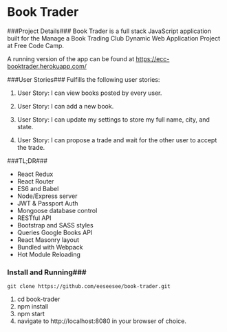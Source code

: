 # Book Trader

###Project Details###
Book Trader is a full stack JavaScript application built for the Manage a Book Trading Club Dynamic Web Application Project at Free Code Camp.

A running version of the app can be found at https://ecc-booktrader.herokuapp.com/

###User Stories###
Fulfills the following user stories:

1. User Story: I can view books posted by every user.

2. User Story: I can add a new book.

3. User Story: I can update my settings to store my full name, city, and state.

4. User Story: I can propose a trade and wait for the other user to accept the trade.

###TL;DR###
- React Redux
- React Router
- ES6 and Babel
- Node/Express server
- JWT & Passport Auth
- Mongoose database control
- RESTful API
- Bootstrap and SASS styles
- Queries Google Books API
- React Masonry layout
- Bundled with Webpack
- Hot Module Reloading

### Install and Running###
`git clone https://github.com/eeseesee/book-trader.git`

1. cd book-trader
2. npm install
3. npm start
4. navigate to http://localhost:8080 in your browser of choice.
